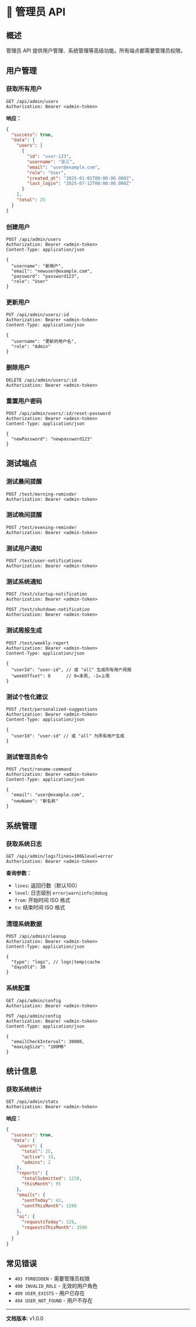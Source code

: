 # 🔧 管理员 API

## 概述

管理员 API 提供用户管理、系统管理等高级功能。所有端点都需要管理员权限。

## 用户管理

### 获取所有用户

```http
GET /api/admin/users
Authorization: Bearer <admin-token>
```

**响应：**
```json
{
  "success": true,
  "data": {
    "users": [
      {
        "id": "user-123",
        "username": "张三",
        "email": "user@example.com",
        "role": "User",
        "created_at": "2025-01-01T00:00:00.000Z",
        "last_login": "2025-07-12T08:00:00.000Z"
      }
    ],
    "total": 25
  }
}
```

### 创建用户

```http
POST /api/admin/users
Authorization: Bearer <admin-token>
Content-Type: application/json

{
  "username": "新用户",
  "email": "newuser@example.com",
  "password": "password123",
  "role": "User"
}
```

### 更新用户

```http
PUT /api/admin/users/:id
Authorization: Bearer <admin-token>
Content-Type: application/json

{
  "username": "更新的用户名",
  "role": "Admin"
}
```

### 删除用户

```http
DELETE /api/admin/users/:id
Authorization: Bearer <admin-token>
```

### 重置用户密码

```http
POST /api/admin/users/:id/reset-password
Authorization: Bearer <admin-token>
Content-Type: application/json

{
  "newPassword": "newpassword123"
}
```

## 测试端点

### 测试晨间提醒

```http
POST /test/morning-reminder
Authorization: Bearer <admin-token>
```

### 测试晚间提醒

```http
POST /test/evening-reminder
Authorization: Bearer <admin-token>
```

### 测试用户通知

```http
POST /test/user-notifications
Authorization: Bearer <admin-token>
```

### 测试系统通知

```http
POST /test/startup-notification
Authorization: Bearer <admin-token>
```

```http
POST /test/shutdown-notification
Authorization: Bearer <admin-token>
```

### 测试周报生成

```http
POST /test/weekly-report
Authorization: Bearer <admin-token>
Content-Type: application/json

{
  "userId": "user-id", // 或 "all" 生成所有用户周报
  "weekOffset": 0      // 0=本周, -1=上周
}
```

### 测试个性化建议

```http
POST /test/personalized-suggestions
Authorization: Bearer <admin-token>
Content-Type: application/json

{
  "userId": "user-id" // 或 "all" 为所有用户生成
}
```

### 测试管理员命令

```http
POST /test/rename-command
Authorization: Bearer <admin-token>
Content-Type: application/json

{
  "email": "user@example.com",
  "newName": "新名称"
}
```

## 系统管理

### 获取系统日志

```http
GET /api/admin/logs?lines=100&level=error
Authorization: Bearer <admin-token>
```

**查询参数：**
- `lines`: 返回行数（默认100）
- `level`: 日志级别 `error|warn|info|debug`
- `from`: 开始时间 ISO 格式
- `to`: 结束时间 ISO 格式

### 清理系统数据

```http
POST /api/admin/cleanup
Authorization: Bearer <admin-token>
Content-Type: application/json

{
  "type": "logs", // logs|temp|cache
  "daysOld": 30
}
```

### 系统配置

```http
GET /api/admin/config
Authorization: Bearer <admin-token>
```

```http
PUT /api/admin/config
Authorization: Bearer <admin-token>
Content-Type: application/json

{
  "emailCheckInterval": 30000,
  "maxLogSize": "100MB"
}
```

## 统计信息

### 获取系统统计

```http
GET /api/admin/stats
Authorization: Bearer <admin-token>
```

**响应：**
```json
{
  "success": true,
  "data": {
    "users": {
      "total": 25,
      "active": 18,
      "admins": 2
    },
    "reports": {
      "totalSubmitted": 1250,
      "thisMonth": 95
    },
    "emails": {
      "sentToday": 42,
      "sentThisMonth": 1200
    },
    "ai": {
      "requestsToday": 128,
      "requestsThisMonth": 3500
    }
  }
}
```

## 常见错误

- `403 FORBIDDEN` - 需要管理员权限
- `400 INVALID_ROLE` - 无效的用户角色
- `409 USER_EXISTS` - 用户已存在
- `404 USER_NOT_FOUND` - 用户不存在

---

**文档版本**: v1.0.0
